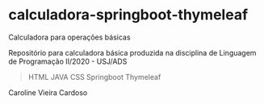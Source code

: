 # calculadora-springboot-thymeleaf
Calculadora para operações básicas

Repositório para calculadora básica produzida na disciplina de Linguagem de Programação II/2020 - USJ/ADS

> HTML
> JAVA
> CSS
> Springboot
> Thymeleaf

Caroline Vieira Cardoso
